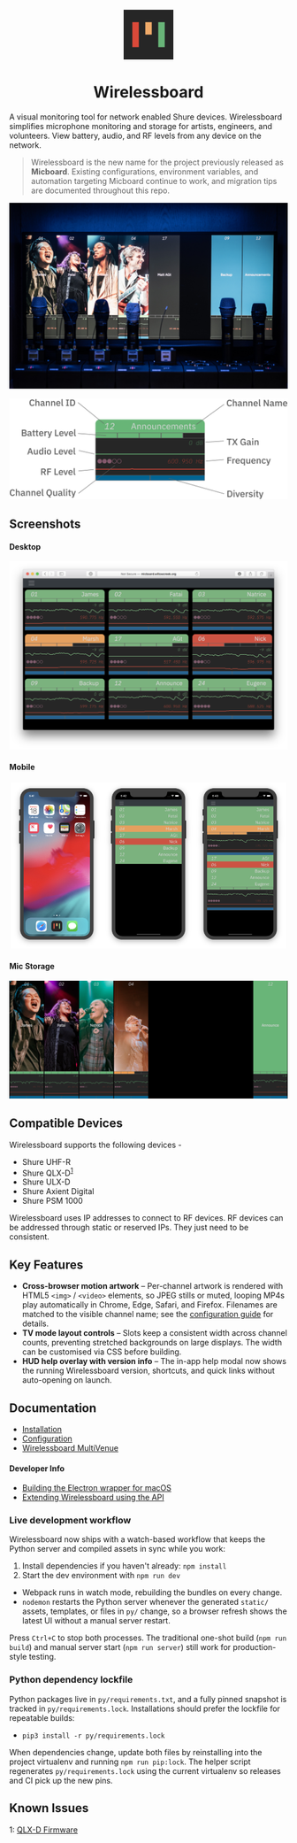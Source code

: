 <p align="center">
  <a href="https://github.com/willcgage/wirelessboard"><img width="90px" height="90px" src="docs/img/logo.png"></a>
</p>

<h1 align="center">Wirelessboard</h1>

A visual monitoring tool for network enabled Shure devices.  Wirelessboard simplifies microphone monitoring and storage for artists, engineers, and volunteers.  View battery, audio, and RF levels from any device on the network.

> Wirelessboard is the new name for the project previously released as **Micboard**.  Existing configurations, environment variables, and automation targeting Micboard continue to work, and migration tips are documented throughout this repo.

![Wirelessboard Storage Photo](docs/img/wccc.jpg)


![wirelessboard diagram](docs/img/slug.png)

## Screenshots
#### Desktop
![Desktop](docs/img/desktop_ui.png)


#### Mobile
<p align="center">
  <img width="33%" src="docs/img/phone_home.png"><img width="33%" src="docs/img/phone_ui.png"><img width="33%" src="docs/img/phone_ui_exp.png">
</p>

#### Mic Storage
![wirelessboard storage](docs/img/tv_imagebg.png)

## Compatible Devices
Wirelessboard supports the following devices -
* Shure UHF-R
* Shure QLX-D<sup>[1](#qlxd)</sup>
* Shure ULX-D
* Shure Axient Digital
* Shure PSM 1000

Wirelessboard uses IP addresses to connect to RF devices.  RF devices can be addressed through static or reserved IPs.  They just need to be consistent.


## Key Features
* **Cross-browser motion artwork** – Per-channel artwork is rendered with HTML5 `<img>` / `<video>` elements, so JPEG stills or muted, looping MP4s play automatically in Chrome, Edge, Safari, and Firefox. Filenames are matched to the visible channel name; see the [configuration guide](docs/configuration.md#background-images) for details.
* **TV mode layout controls** – Slots keep a consistent width across channel counts, preventing stretched backgrounds on large displays. The width can be customised via CSS before building.
* **HUD help overlay with version info** – The in-app help modal now shows the running Wirelessboard version, shortcuts, and quick links without auto-opening on launch.


## Documentation
* [Installation](docs/installation.md)
* [Configuration](docs/configuration.md)
* [Wirelessboard MultiVenue](docs/multivenue.md)

#### Developer Info
* [Building the Electron wrapper for macOS](docs/electron.md)
* [Extending Wirelessboard using the API](docs/api.md)

### Live development workflow

Wirelessboard now ships with a watch-based workflow that keeps the Python server and compiled assets in sync while you work:

1. Install dependencies if you haven't already: `npm install`
2. Start the dev environment with `npm run dev`
  * Webpack runs in watch mode, rebuilding the bundles on every change.
  * `nodemon` restarts the Python server whenever the generated `static/` assets, templates, or files in `py/` change, so a browser refresh shows the latest UI without a manual server restart.

Press `Ctrl+C` to stop both processes. The traditional one-shot build (`npm run build`) and manual server start (`npm run server`) still work for production-style testing.

### Python dependency lockfile

Python packages live in `py/requirements.txt`, and a fully pinned snapshot is tracked in `py/requirements.lock`. Installations should prefer the lockfile for repeatable builds:

- `pip3 install -r py/requirements.lock`

When dependencies change, update both files by reinstalling into the project virtualenv and running `npm run pip:lock`. The helper script regenerates `py/requirements.lock` using the current virtualenv so releases and CI pick up the new pins.


## Known Issues
<a name="qlxd">1</a>: [QLX-D Firmware](docs/qlxd.md)
